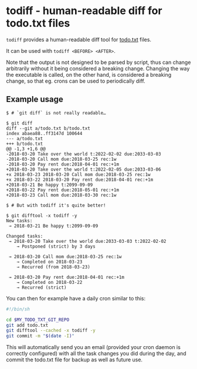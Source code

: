 # todiff - human-readable diff for todo.txt files

`todiff` provides a human-readable diff tool for [todo.txt](http://todotxt.org)
files.

It can be used with `todiff <BEFORE> <AFTER>`.

Note that the output is not designed to be parsed by script, thus can change
arbitrarily without it being considered a breaking change. Changing the way the
executable is called, on the other hand, is considered a breaking change, so
that eg. crons can be used to periodically diff.

## Example usage

```
$ # `git diff` is not really readable…

$ git diff
diff --git a/todo.txt b/todo.txt
index abaea88..ff3147d 100644
--- a/todo.txt
+++ b/todo.txt
@@ -1,3 +1,6 @@
-2018-03-20 Take over the world t:2022-02-02 due:2033-03-03
-2018-03-20 Call mom due:2018-03-25 rec:1w
-2018-03-20 Pay rent due:2018-04-01 rec:+1m
+2018-03-20 Take over the world t:2022-02-05 due:2033-03-06
+x 2018-03-23 2018-03-20 Call mom due:2018-03-25 rec:1w
+x 2018-03-22 2018-03-20 Pay rent due:2018-04-01 rec:+1m
+2018-03-21 Be happy t:2099-09-09
+2018-03-22 Pay rent due:2018-05-01 rec:+1m
+2018-03-23 Call mom due:2018-03-30 rec:1w

$ # But with todiff it's quite better!

$ git difftool -x todiff -y
New tasks:
 → 2018-03-21 Be happy t:2099-09-09

Changed tasks:
 → 2018-03-20 Take over the world due:2033-03-03 t:2022-02-02
    → Postponed (strict) by 3 days

 → 2018-03-20 Call mom due:2018-03-25 rec:1w
    → Completed on 2018-03-23
    → Recurred (from 2018-03-23)

 → 2018-03-20 Pay rent due:2018-04-01 rec:+1m
    → Completed on 2018-03-22
    → Recurred (strict)

```

You can then for example have a daily cron similar to this:
```bash
#!/bin/sh

cd $MY_TODO_TXT_GIT_REPO
git add todo.txt
git difftool --cached -x todiff -y
git commit -m "$(date -I)"
```

This will automatically send you an email (provided your cron daemon is
correctly configured) with all the task changes you did during the day, and
commit the todo.txt file for backup as well as future use.
